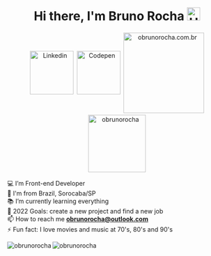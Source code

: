 <h1 align="center">Hi there, I'm Bruno Rocha <img alt="Hi There!" width="30px" src="https://camo.githubusercontent.com/35d3d11359a49bf12aebb834cc13fd81b95eff4e/68747470733a2f2f6d656469612e67697068792e636f6d2f6d656469612f6876524a434c467a6361737252346961377a2f67697068792e676966"/></h1>

<p align="center">
<a href="https://www.linkedin.com/in/obrunorocha/" target="blank" alt="linkedin"><img align="center" style="margin: 2px" width="100px" alt="Linkedin" src="https://img.shields.io/badge/Linkedin-%230077B5.svg?&style=flat-square&logo=linkedin&logoColor=white" /></a>
<a href="https://codepen.io/obrunorocha/" target="blank" alt="codepen"><img align="center" style="margin: 2px" width="100px" alt="Codepen" src="https://img.shields.io/badge/Codepen-%23000000.svg?&style=flat-square&logo=codepen&logoColor=white" /></a>
<a href="https://obrunorocha.com.br/" target="blank" alt="obrunorocha.com.br"><img align="center" style="margin: 2px" width="185px" alt="obrunorocha.com.br" src="https://img.shields.io/badge/🌐 obrunorocha.com.br-%2324292e.svg?&style=flat-square&logo=&logoColor=white" /></a>
<img align="center" style="margin: 2px" width="132px" src="https://komarev.com/ghpvc/?username=obrunorocha&style=flat-square" alt="obrunorocha"/>
</p>

💻 I’m Front-end Developer<br>
🏡 I'm from Brazil, Sorocaba/SP <br>
📚 I’m currently learning everything <br>
🥅 2022 Goals: create a new project and find a new job <br>
📫 How to reach me **obrunorocha@outlook.com** <br>
⚡ Fun fact: I love movies and music at 70's, 80's and 90's<br>

<p align="center">
<img align="left" src="https://github-readme-stats.vercel.app/api/top-langs/?username=obrunorocha" alt="obrunorocha" />
<img align="left" src="https://github-readme-stats.vercel.app/api?username=obrunorocha&show_icons=true" alt="obrunorocha" />
</p>
